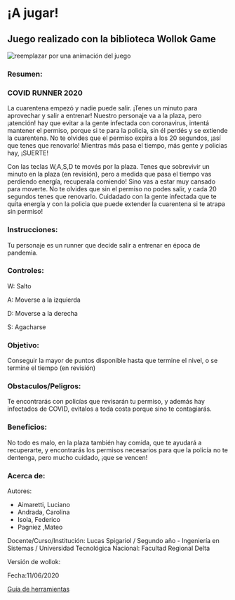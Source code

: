 # ¡A jugar! 

## Juego realizado con la biblioteca Wollok Game

![reemplazar por una animación del juego](https://d33wubrfki0l68.cloudfront.net/1ba3cf64b23a4ac786d7432121abbd782794730c/ce83b/documentacion/conceptos/images/wollokcharacter.gif)

### Resumen: 

### COVID RUNNER 2020
La cuarentena empezó y nadie puede salir. ¡Tenes un minuto para aprovechar y salir a entrenar!
Nuestro personaje va a la plaza, pero ¡atención! hay que evitar a la gente infectada con coronavirus,
intentá mantener el permiso, porque si te para la policia, sin él perdés y se extiende la cuarentena.
No te olvides que el permiso expira a los 20 segundos, ¡así que tenes que renovarlo! 
Mientras más pasa el tiempo, más gente y policias hay, ¡SUERTE!

Con las teclas W,A,S,D te movés por la plaza. Tenes que sobrevivir un minuto en la plaza (en revisión), pero a medida que pasa el tiempo
vas perdiendo energía, recuperala comiendo! Sino vas a estar muy cansado para moverte. No te olvides que sin el permiso no
podes salir, y cada 20 segundos tenes que renovarlo. Cuidadado con la gente infectada que te quita energía y con la policia
que puede extender la cuarentena si te atrapa sin permiso!

### Instrucciones:

Tu personaje es un runner que decide salir a entrenar en época de pandemia.

### Controles: 

W: Salto

A: Moverse a la izquierda

D: Moverse a la derecha

S: Agacharse

### Objetivo: 

Conseguir la mayor de puntos disponible hasta que termine el nivel, o se termine el tiempo (en revisión) 

### Obstaculos/Peligros:

Te encontrarás con policías que revisarán tu permiso, y además hay infectados de COVID, evitalos a toda costa porque sino te contagiarás.


### Beneficios: 

No todo es malo, en la plaza también hay comida, que te ayudará a recuperarte, y encontrarás los permisos necesarios para que la policía no te dentenga, pero mucho cuidado, ¡que se vencen! 


### Acerca de:

Autores: 
<ul>
  <li>Aimaretti, Luciano</li>
  <li>Andrada, Carolina</li>
  <li>Isola, Federico</li>
  <li>Pagniez ,Mateo</li>
</ul>

Docente/Curso/Institución: Lucas Spigariol / Segundo año - Ingeniería en Sistemas / Universidad Tecnológica Nacional: Facultad Regional Delta

Versión de wollok:

Fecha:11/06/2020

[Guía de herramientas](https://www.wollok.org/documentacion/conceptos/)

